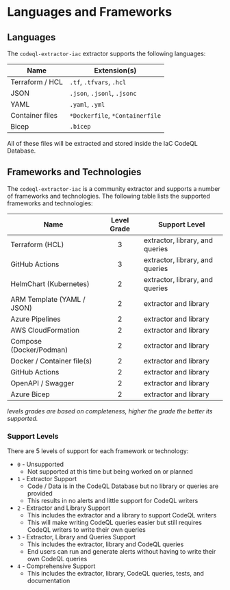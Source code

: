 # Languages and Frameworks

## Languages

The `codeql-extractor-iac` extractor supports the following languages:

| Name            | Extension(s)                    |
| --------------- | ------------------------------- |
| Terraform / HCL | `.tf`, `.tfvars`, `.hcl`        |
| JSON            | `.json`, `.jsonl`, `.jsonc`     |
| YAML            | `.yaml`, `.yml`                 |
| Container files | `*Dockerfile`, `*Containerfile` |
| Bicep           | `.bicep`                        |

All of these files will be extracted and stored inside the IaC CodeQL Database.

## Frameworks and Technologies

The `codeql-extractor-iac` is a community extractor and supports a number of frameworks and technologies.
The following table lists the supported frameworks and technologies:

| Name                       | Level Grade | Support Level                   |
| -------------------------- | :---------: | ------------------------------- |
| Terraform (HCL)            |      3      | extractor, library, and queries |
| GitHub Actions             |      3      | extractor, library, and queries |
| HelmChart (Kubernetes)     |      2      | extractor, library, and queries |
| ARM Template (YAML / JSON) |      2      | extractor and library           |
| Azure Pipelines            |      2      | extractor and library           |
| AWS CloudFormation         |      2      | extractor and library           |
| Compose (Docker/Podman)    |      2      | extractor and library           |
| Docker / Container file(s) |      2      | extractor and library           |
| GitHub Actions             |      2      | extractor and library           |
| OpenAPI / Swagger          |      2      | extractor and library           |
| Azure Bicep                |      2      | extractor and library           |

_levels grades are based on completeness, higher the grade the better its supported._

### Support Levels

There are 5 levels of support for each framework or technology:

- `0` - Unsupported
  - Not supported at this time but being worked on or planned
- `1` - Extractor Support
  - Code / Data is in the CodeQL Database but no library or queries are provided
  - This results in no alerts and little support for CodeQL writers
- `2` - Extractor and Library Support
  - This includes the extractor and a library to support CodeQL writers
  - This will make writing CodeQL queries easier but still requires CodeQL writers to write their own queries
- `3` - Extractor, Library and Queries Support
  - This includes the extractor, library and CodeQL queries
  - End users can run and generate alerts without having to write their own CodeQL queries
- `4` - Comprehensive Support
  - This includes the extractor, library, CodeQL queries, tests, and documentation

